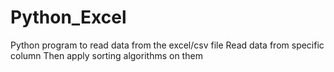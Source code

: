 # Python_Excel

Python program to read data from the excel/csv file
Read data from specific column
Then apply sorting algorithms on them
